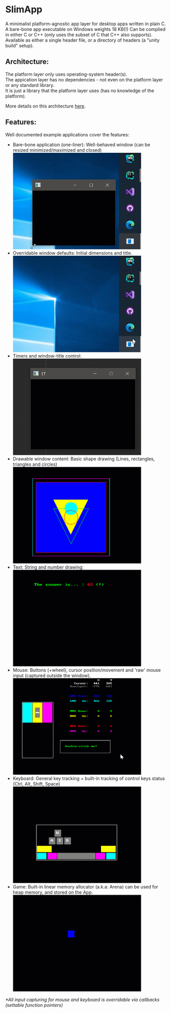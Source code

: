 # SlimApp

A minimalist platform-agnostic app layer for desktop apps written in plain C.<br>
A bare-bone app executable on Windows weights 18 KB(!)
Can be complied in either C or C++ (only uses the subset of C that C++ also supports).<br>
Available as either a single header file, or a directory of headers (a "unity build" setup).

Architecture: <br>
-
The platform layer only uses operating-system header(s).<br>
The appication layer has no dependencies - not even on the platform layer or any standard library.<br>
It is just a library that the platform layer uses (has no knowledge of the platform).<br>

More details on this architecture [here](https://youtu.be/Ev_TeQmus68).

Features:
-
Well documented example applications cover the features:<br>

* Bare-bone application (one-liner): Well-behaved window (can be resized minimized/maximized and closed)<br>
  <img src="src/examples/1_app.gif" alt="1_app" height="300">
* Overridable window defaults: Initial dimensions and title.<br>
  <img src="src/examples/2_defaults.gif" alt="2_defaults" height="300">
* Timers and window-title control:<br>
  <img src="src/examples/3_time.gif" alt="3_time" height="300">
* Drawable window content: Basic shape drawing (Lines, rectangles, triangles and circles)<br>
  <img src="src/examples/4_shapes.gif" alt="4_shapes" height="300">
* Text: String and number drawing:<br>
  <img src="src/examples/5_text.gif" alt="5_text" height="300">
* Mouse: Buttons (+wheel), cursor position/movement and 'raw' mouse input (captured outside the window).<br>
  <img src="src/examples/6_mouse.gif" alt="6_mouse" height="300">
* Keyboard: General key tracking + built-in tracking of control keys status (Ctrl, Alt, Shift, Space)<br>
  <img src="src/examples/7_keyboard.gif" alt="7_keyboard" height="300">
* Game: Built-in linear memory allocator (a.k.a: Arena) can be used for heap memory, and stored on the App.<br>
  <img src="src/examples/8_game.gif" alt="8_game" height="300">

<i>*All input capturing for mouse and keyboard is overridable via callbacks (settable function pointers)</i><br>